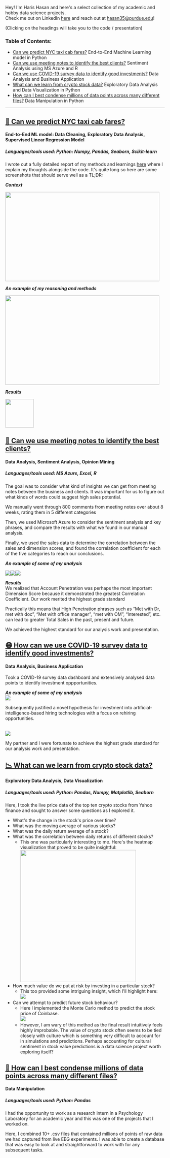 Hey! I'm Haris Hasan and here's a select collection of my academic and hobby data science projects.
<br> Check me out on LinkedIn [here](http://www.linkedin.com/in/harishasan001) and reach out at hasan35@purdue.edu!

(Clicking on the headings will take you to the code / presentation)


### Table of Contents:
- [Can we predict NYC taxi cab fares?](https://github.com/harishasan001/data-sci-portfolio#-can-we-predict-nyc-taxi-cab-fares) End-to-End Machine Learning model in Python
- [Can we use meeting notes to identify the best clients?](https://github.com/harishasan001/data-sci-portfolio#-can-we-use-meeting-notes-to-identify-the-best-clients) Sentiment Analysis using MS Azure and R
- [Can we use COVID-19 survey data to identify good investments?](https://github.com/harishasan001/data-sci-portfolio#-how-can-we-use-covid-19-survey-data-to-identify-good-investments) Data Analysis and Business Application
- [What can we learn from crypto stock data?](https://github.com/harishasan001/data-sci-portfolio#-what-can-we-learn-from-crypto-stock-data) Exploratory Data Analysis and Data Visualization in Python
- [How can I best condense millions of data points across many different files?](https://github.com/harishasan001/data-sci-portfolio#-psych-research) Data Manipulation in Python

______


## [🚕 Can we predict NYC taxi cab fares?](https://github.com/harishasan001/data-sci-portfolio/blob/main/NYC%20Taxi%20Fare%20Prediction.ipynb)
#### End-to-End ML model: Data Cleaning, Exploratory Data Analysis, Supervised Linear Regression Model
##### Languages/tools used: Python: Numpy, Pandas, Seaborn, Scikit-learn
I wrote out a fully detailed report of my methods and learnings [here](https://github.com/harishasan001/data-sci-portfolio/blob/main/NYC%20Taxi%20Fare%20Prediction%20Report%20%2B%20Explanation.pdf) where I explain my thoughts alongside the code. It's quite long so here are some screenshots that should serve well as a TL;DR:

***Context***
<p><kbd><img src="NYC Taxi Fare Report intro.PNG" width="487.2" height="280.8"></kbd></p>  

***An example of my reasoning and methods***
<p><kbd><img src="NYC Taxi Fare exploring.PNG" width="487.2" height="280.8"></kbd></p>

***Results***
<p><kbd><img src="NYC Taxi Fare outcome.PNG" width=""600 height="90"></kbd></p>


## [📔 Can we use meeting notes to identify the best clients?](https://github.com/harishasan001/data-sci-portfolio/blob/main/Meeting%20Notes%20Project%20_%20Haris%20Hasan.pdf) 
#### Data Analysis, Sentiment Analysis, Opinion Mining
##### Languages/tools used: MS Azure, Excel, R

The goal was to consider what kind of insights we can get from meeting notes between the business and clients. It was important for us to figure out what kinds of words could suggest high sales potential.

We manually went through 800 comments from meeting notes over about 8 weeks, rating them in 5 different categories

Then, we used Microsoft Azure to consider the sentiment analysis and key phrases, and compare the results with what we found in our manual analysis.

Finally, we used the sales data to determine the correlation between the sales and dimension scores, and found the correlation coefficient for each of the five categories to reach our conclusions.

***An example of some of my analysis***
<p><kbd>
  <img src="Meeting Notes Project 1.PNG"><img src="Meeting Notes Project 2.PNG"><img src="Meeting Notes 3.PNG">
  </kbd></p>


***Results***
<br>
We realized that Account Penetration was perhaps the most important Dimension Score because it demonstrated the greatest Correlation Coefficient. Our work merited the highest grade standard

Practically this means that High Penetration phrases such as “Met with Dr, met with doc”, “Met with office manager”, “met with OM”, “Interested”, etc. can lead to greater Total Sales in the past, present and future.

We achieved the highest standard for our analysis work and presentation.


## [😷 How can we use COVID-19 survey data to identify good investments?](https://github.com/harishasan001/data-sci-portfolio/blob/main/COVID-19%20Data%20Investment%20Project%20_%20Haris%20Hasan.pdf)
#### Data Analysis, Business Application

Took a COVID-19 survey data dashboard and extensively analysed data points to identify investment oppportunities. 

***An example of some of my analysis***
<br><kbd><img src="Covid Survey Investment Analysis.PNG"></kbd></br>


Subsequently justified a novel hypothesis for investment into artificial-intelligence-based hiring technologies with a focus on rehiring opportunities. 

<br><kbd><img src="Covid investment hypothesis.PNG"></kbd></br>

My partner and I were fortunate to achieve the highest grade standard for our analysis work and presentation.




## [📉 What can we learn from crypto stock data?](https://github.com/harishasan001/data-sci-portfolio/blob/main/Crypto%20Stock%20Crash%20Exploratory%20Data%20Analysis.ipynb)
#### Exploratory Data Analysis, Data Visualization
##### Languages/tools used: Python: Pandas, Numpy, Matplotlib, Seaborn

Here, I took the live price data of the top ten crypto stocks from Yahoo finance and sought to answer some questions as I explored it. 
- What's the change in the stock's price over time?
- What was the moving average of various stocks?
- What was the daily return average of a stock?
- What was the correlation between daily returns of different stocks?
  -  This one was particularly interesting to me. Here's the heatmap visualization that proved to be quite insightful:
<br><kbd><img src="crypto stock correlation.PNG" width="365" height="416"></kbd></br>
- How much value do we put at risk by investing in a particular stock?
  - This too provided some intriguing insight, which I'll highlight here:
<br><kbd><img src="Crypto stock risk.PNG"></kbd></br>
- Can we attempt to predict future stock behaviour?
  - Here I implemented the Monte Carlo method to predict the stock price of Coinbase. 
<br><kbd><img src="crypto stock prediction.PNG"></kbd></br>
  - However, I am wary of this method as the final result intuitively feels highly improbable. The value of crypto stock often seems to be tied closely with culture which is something very difficult to account for in simulations and predictions. Perhaps accounting for cultural sentiment in stock value predictions is a data science project worth exploring itself?


## [🧠 How can I best condense millions of data points across many different files?](https://github.com/harishasan001/data-sci-portfolio/blob/main/Psych%20Research%20.ipynb) 
#### Data Manipulation
##### Languages/tools used: Python: Pandas

I had the opportunity to work as a research intern in a Psychology Laboratory for an academic year and this was one of the projects that I worked on.

Here, I combined 10+ .csv files that contained millions of points of raw data we had captured from live EEG experiments. I was able to create a database that was easy to look at and straightforward to work with for any subsequent tasks.
